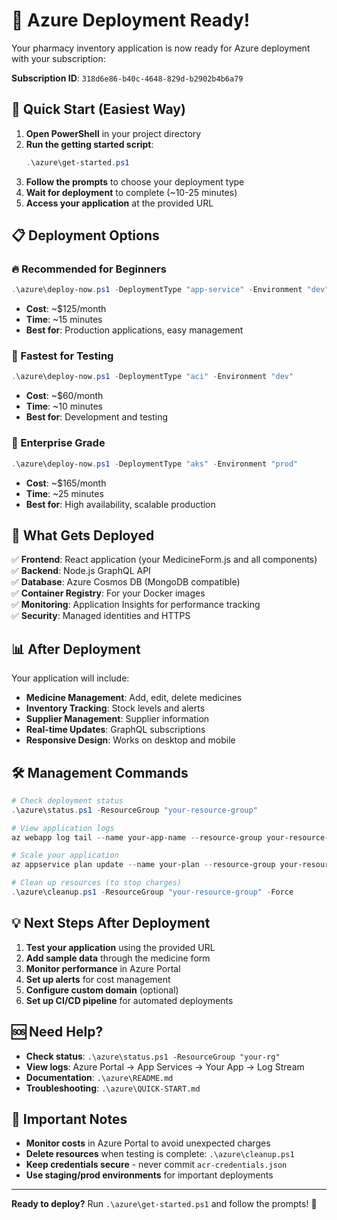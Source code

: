 # 🎉 Azure Deployment Ready!

Your pharmacy inventory application is now ready for Azure deployment with your subscription:

**Subscription ID**: `318d6e86-b40c-4648-829d-b2902b4b6a79`

## 🚀 Quick Start (Easiest Way)

1. **Open PowerShell** in your project directory
2. **Run the getting started script**:
   ```powershell
   .\azure\get-started.ps1
   ```
3. **Follow the prompts** to choose your deployment type
4. **Wait for deployment** to complete (~10-25 minutes)
5. **Access your application** at the provided URL

## 📋 Deployment Options

### 🔥 Recommended for Beginners

```powershell
.\azure\deploy-now.ps1 -DeploymentType "app-service" -Environment "dev"
```

- **Cost**: ~$125/month
- **Time**: ~15 minutes
- **Best for**: Production applications, easy management

### 💨 Fastest for Testing

```powershell
.\azure\deploy-now.ps1 -DeploymentType "aci" -Environment "dev"
```

- **Cost**: ~$60/month
- **Time**: ~10 minutes
- **Best for**: Development and testing

### 🏢 Enterprise Grade

```powershell
.\azure\deploy-now.ps1 -DeploymentType "aks" -Environment "prod"
```

- **Cost**: ~$165/month
- **Time**: ~25 minutes
- **Best for**: High availability, scalable production

## 🔧 What Gets Deployed

✅ **Frontend**: React application (your MedicineForm.js and all components)  
✅ **Backend**: Node.js GraphQL API  
✅ **Database**: Azure Cosmos DB (MongoDB compatible)  
✅ **Container Registry**: For your Docker images  
✅ **Monitoring**: Application Insights for performance tracking  
✅ **Security**: Managed identities and HTTPS

## 📊 After Deployment

Your application will include:

- **Medicine Management**: Add, edit, delete medicines
- **Inventory Tracking**: Stock levels and alerts
- **Supplier Management**: Supplier information
- **Real-time Updates**: GraphQL subscriptions
- **Responsive Design**: Works on desktop and mobile

## 🛠️ Management Commands

```powershell
# Check deployment status
.\azure\status.ps1 -ResourceGroup "your-resource-group"

# View application logs
az webapp log tail --name your-app-name --resource-group your-resource-group

# Scale your application
az appservice plan update --name your-plan --resource-group your-resource-group --sku P1V2

# Clean up resources (to stop charges)
.\azure\cleanup.ps1 -ResourceGroup "your-resource-group" -Force
```

## 💡 Next Steps After Deployment

1. **Test your application** using the provided URL
2. **Add sample data** through the medicine form
3. **Monitor performance** in Azure Portal
4. **Set up alerts** for cost management
5. **Configure custom domain** (optional)
6. **Set up CI/CD pipeline** for automated deployments

## 🆘 Need Help?

- **Check status**: `.\azure\status.ps1 -ResourceGroup "your-rg"`
- **View logs**: Azure Portal → App Services → Your App → Log Stream
- **Documentation**: `.\azure\README.md`
- **Troubleshooting**: `.\azure\QUICK-START.md`

## 🚨 Important Notes

- **Monitor costs** in Azure Portal to avoid unexpected charges
- **Delete resources** when testing is complete: `.\azure\cleanup.ps1`
- **Keep credentials secure** - never commit `acr-credentials.json`
- **Use staging/prod environments** for important deployments

---

**Ready to deploy?** Run `.\azure\get-started.ps1` and follow the prompts! 🚀
